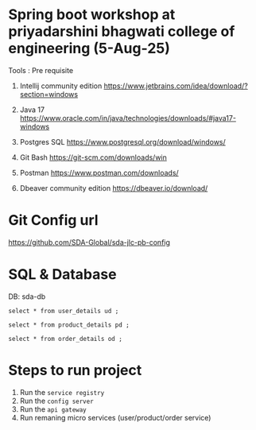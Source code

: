 # Spring boot workshop at priyadarshini bhagwati college of engineering (5-Aug-25)

Tools : Pre requisite
1. Intellij community edition
https://www.jetbrains.com/idea/download/?section=windows

2. Java 17
https://www.oracle.com/in/java/technologies/downloads/#java17-windows

3. Postgres SQL
https://www.postgresql.org/download/windows/

4. Git Bash
https://git-scm.com/downloads/win 

5. Postman
https://www.postman.com/downloads/

6. Dbeaver community edition
https://dbeaver.io/download/

# Git Config url
https://github.com/SDA-Global/sda-jlc-pb-config

# SQL & Database
DB: sda-db

`select * from user_details ud ;`

`select * from product_details pd ;`

`select * from order_details od ;`

# Steps to run project
1. Run the `service registry`
2. Run the `config server`
3. Run the `api gateway`
4. Run remaning micro services (user/product/order service)
